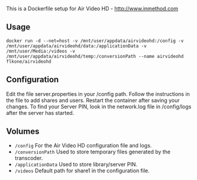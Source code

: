 This is a Dockerfile setup for Air Video HD - http://www.inmethod.com

## Usage

```
docker run -d --net=host -v /mnt/user/appdata/airvideohd:/config -v /mnt/user/appdata/airvideohd/data:/applicationData -v /mnt/user/Media:/videos -v /mnt/user/appdata/airvideohd/temp:/conversionPath --name airvideohd flkone/airvideohd
```

## Configuration

Edit the file server.properties in your /config path. Follow the instructions in the file to add shares and users. Restart the container after saving your changes. To find your Server PIN, look in the network.log file in /config/logs after the server has started.

## Volumes

* `/config` For the Air Video HD configuration file and logs.
* `/conversionPath` Used to store temporary files generated by the transcoder.
* `/applicationData` Used to store library/server PIN.
* `/videos` Default path for share1 in the configuration file.
